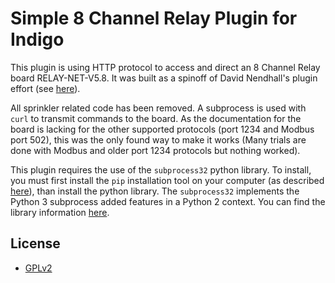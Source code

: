 # Simple 8 Channel Relay Plugin for Indigo

This plugin is using HTTP protocol to access and direct an 8 Channel Relay board RELAY-NET-V5.8. It was built as a spinoff of David Nendhall's plugin effort (see [here](https://github.com/davidnewhall/indigo-8channel-relay)). 

All sprinkler related code has been removed. A subprocess is used with `curl` to transmit commands to the board. As the documentation for the board is lacking for the other supported protocols (port 1234 and Modbus port 502), this was the only found way to make it works (Many trials are done with Modbus and older port 1234 protocols but nothing worked).

This plugin requires the use of the `subprocess32` python library. To install, you must first install the `pip` installation tool on your computer (as described [here](https://pip.pypa.io/en/stable/installing/)), than install the python library. The `subprocess32` implements the Python 3 subprocess added features in a Python 2 context. You can find the library information [here](https://pypi.org/project/subprocess32/).

## License

- [GPLv2](https://www.gnu.org/licenses/old-licenses/gpl-2.0.txt)
